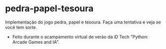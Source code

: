 # pedra-papel-tesoura

Implementação do jogo pedra, papel e tesoura. Faça uma tentativa e veja se você tem sorte.

- Feito durante o acampamento virtual de verão da iD Tech "Python: Arcade Games and IA".
